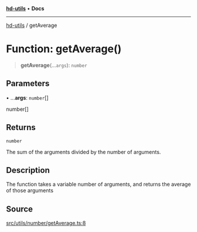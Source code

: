 [**hd-utils**](../README.md) • **Docs**

***

[hd-utils](../globals.md) / getAverage

# Function: getAverage()

> **getAverage**(...`args`): `number`

## Parameters

• ...**args**: `number`[]

number[]

## Returns

`number`

The sum of the arguments divided by the number of arguments.

## Description

The function takes a variable number of arguments, and returns the average of those arguments

## Source

[src/utils/number/getAverage.ts:8](https://github.com/AhmadHddad/h-utils/blob/5c76ff5de068cee019fc632d9da2e395721bb48f/src/utils/number/getAverage.ts#L8)
